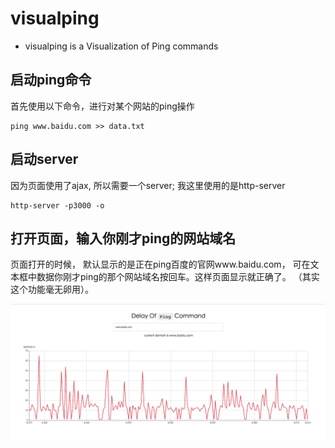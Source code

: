 # visualping

- visualping is a Visualization of Ping commands

## 启动ping命令

首先使用以下命令，进行对某个网站的ping操作

```shell
ping www.baidu.com >> data.txt
```

## 启动server

因为页面使用了ajax, 所以需要一个server; 我这里使用的是http-server

```shell
http-server -p3000 -o
```

## 打开页面，输入你刚才ping的网站域名

页面打开的时候， 默认显示的是正在ping百度的官网www.baidu.com， 可在文本框中数据你刚才ping的那个网站域名按回车。这样页面显示就正确了。
（其实这个功能毫无卵用）。

![](./preview.png)
